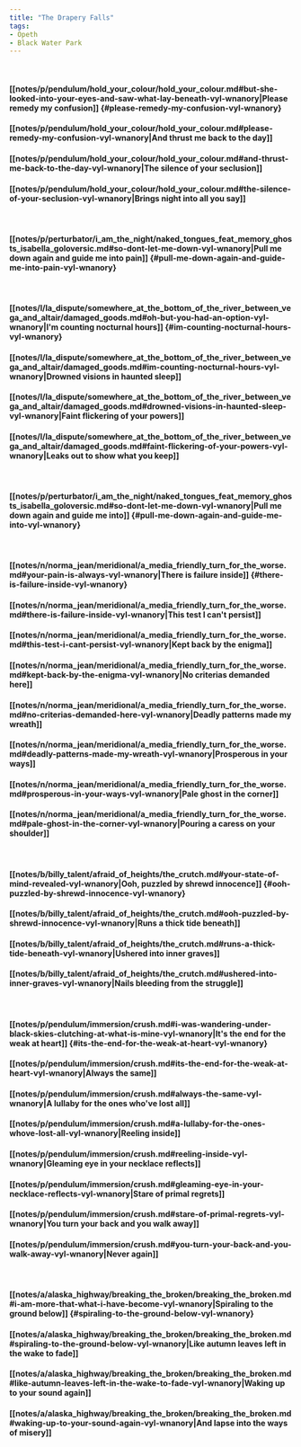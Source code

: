 ```yaml
---
title: "The Drapery Falls"
tags:
- Opeth
- Black Water Park
---
```

&nbsp;
#### [[notes/p/pendulum/hold_your_colour/hold_your_colour.md#but-she-looked-into-your-eyes-and-saw-what-lay-beneath-vyl-wnanory|Please remedy my confusion]] {#please-remedy-my-confusion-vyl-wnanory}
#### [[notes/p/pendulum/hold_your_colour/hold_your_colour.md#please-remedy-my-confusion-vyl-wnanory|And thrust me back to the day]]
#### [[notes/p/pendulum/hold_your_colour/hold_your_colour.md#and-thrust-me-back-to-the-day-vyl-wnanory|The silence of your seclusion]]
#### [[notes/p/pendulum/hold_your_colour/hold_your_colour.md#the-silence-of-your-seclusion-vyl-wnanory|Brings night into all you say]]
&nbsp;
#### [[notes/p/perturbator/i_am_the_night/naked_tongues_feat_memory_ghosts_isabella_goloversic.md#so-dont-let-me-down-vyl-wnanory|Pull me down again and guide me into pain]] {#pull-me-down-again-and-guide-me-into-pain-vyl-wnanory}
&nbsp;
#### [[notes/l/la_dispute/somewhere_at_the_bottom_of_the_river_between_vega_and_altair/damaged_goods.md#oh-but-you-had-an-option-vyl-wnanory|I'm counting nocturnal hours]] {#im-counting-nocturnal-hours-vyl-wnanory}
#### [[notes/l/la_dispute/somewhere_at_the_bottom_of_the_river_between_vega_and_altair/damaged_goods.md#im-counting-nocturnal-hours-vyl-wnanory|Drowned visions in haunted sleep]]
#### [[notes/l/la_dispute/somewhere_at_the_bottom_of_the_river_between_vega_and_altair/damaged_goods.md#drowned-visions-in-haunted-sleep-vyl-wnanory|Faint flickering of your powers]]
#### [[notes/l/la_dispute/somewhere_at_the_bottom_of_the_river_between_vega_and_altair/damaged_goods.md#faint-flickering-of-your-powers-vyl-wnanory|Leaks out to show what you keep]]
&nbsp;
#### [[notes/p/perturbator/i_am_the_night/naked_tongues_feat_memory_ghosts_isabella_goloversic.md#so-dont-let-me-down-vyl-wnanory|Pull me down again and guide me into]] {#pull-me-down-again-and-guide-me-into-vyl-wnanory}
&nbsp;
#### [[notes/n/norma_jean/meridional/a_media_friendly_turn_for_the_worse.md#your-pain-is-always-vyl-wnanory|There is failure inside]] {#there-is-failure-inside-vyl-wnanory}
#### [[notes/n/norma_jean/meridional/a_media_friendly_turn_for_the_worse.md#there-is-failure-inside-vyl-wnanory|This test I can't persist]]
#### [[notes/n/norma_jean/meridional/a_media_friendly_turn_for_the_worse.md#this-test-i-cant-persist-vyl-wnanory|Kept back by the enigma]]
#### [[notes/n/norma_jean/meridional/a_media_friendly_turn_for_the_worse.md#kept-back-by-the-enigma-vyl-wnanory|No criterias demanded here]]
#### [[notes/n/norma_jean/meridional/a_media_friendly_turn_for_the_worse.md#no-criterias-demanded-here-vyl-wnanory|Deadly patterns made my wreath]]
#### [[notes/n/norma_jean/meridional/a_media_friendly_turn_for_the_worse.md#deadly-patterns-made-my-wreath-vyl-wnanory|Prosperous in your ways]]
#### [[notes/n/norma_jean/meridional/a_media_friendly_turn_for_the_worse.md#prosperous-in-your-ways-vyl-wnanory|Pale ghost in the corner]]
#### [[notes/n/norma_jean/meridional/a_media_friendly_turn_for_the_worse.md#pale-ghost-in-the-corner-vyl-wnanory|Pouring a caress on your shoulder]]
&nbsp;
#### [[notes/b/billy_talent/afraid_of_heights/the_crutch.md#your-state-of-mind-revealed-vyl-wnanory|Ooh, puzzled by shrewd innocence]] {#ooh-puzzled-by-shrewd-innocence-vyl-wnanory}
#### [[notes/b/billy_talent/afraid_of_heights/the_crutch.md#ooh-puzzled-by-shrewd-innocence-vyl-wnanory|Runs a thick tide beneath]]
#### [[notes/b/billy_talent/afraid_of_heights/the_crutch.md#runs-a-thick-tide-beneath-vyl-wnanory|Ushered into inner graves]]
#### [[notes/b/billy_talent/afraid_of_heights/the_crutch.md#ushered-into-inner-graves-vyl-wnanory|Nails bleeding from the struggle]]
&nbsp;
#### [[notes/p/pendulum/immersion/crush.md#i-was-wandering-under-black-skies-clutching-at-what-is-mine-vyl-wnanory|It's the end for the weak at heart]] {#its-the-end-for-the-weak-at-heart-vyl-wnanory}
#### [[notes/p/pendulum/immersion/crush.md#its-the-end-for-the-weak-at-heart-vyl-wnanory|Always the same]]
#### [[notes/p/pendulum/immersion/crush.md#always-the-same-vyl-wnanory|A lullaby for the ones who've lost all]]
#### [[notes/p/pendulum/immersion/crush.md#a-lullaby-for-the-ones-whove-lost-all-vyl-wnanory|Reeling inside]]
#### [[notes/p/pendulum/immersion/crush.md#reeling-inside-vyl-wnanory|Gleaming eye in your necklace reflects]]
#### [[notes/p/pendulum/immersion/crush.md#gleaming-eye-in-your-necklace-reflects-vyl-wnanory|Stare of primal regrets]]
#### [[notes/p/pendulum/immersion/crush.md#stare-of-primal-regrets-vyl-wnanory|You turn your back and you walk away]]
#### [[notes/p/pendulum/immersion/crush.md#you-turn-your-back-and-you-walk-away-vyl-wnanory|Never again]]
&nbsp;
#### [[notes/a/alaska_highway/breaking_the_broken/breaking_the_broken.md#i-am-more-that-what-i-have-become-vyl-wnanory|Spiraling to the ground below]] {#spiraling-to-the-ground-below-vyl-wnanory}
#### [[notes/a/alaska_highway/breaking_the_broken/breaking_the_broken.md#spiraling-to-the-ground-below-vyl-wnanory|Like autumn leaves left in the wake to fade]]
#### [[notes/a/alaska_highway/breaking_the_broken/breaking_the_broken.md#like-autumn-leaves-left-in-the-wake-to-fade-vyl-wnanory|Waking up to your sound again]]
#### [[notes/a/alaska_highway/breaking_the_broken/breaking_the_broken.md#waking-up-to-your-sound-again-vyl-wnanory|And lapse into the ways of misery]]
